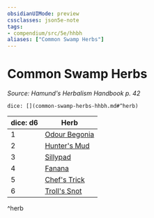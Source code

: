 ```yaml
---
obsidianUIMode: preview
cssclasses: json5e-note
tags:
- compendium/src/5e/hhbh
aliases: ["Common Swamp Herbs"]
---
```

# Common Swamp Herbs
*Source: Hamund's Herbalism Handbook p. 42* 

`dice: [](common-swamp-herbs-hhbh.md#^herb)`

| dice: d6 | Herb |
|----------|------|
| 1 | [Odour Begonia](compendium/items/odour-begonia-hhbh.md) |
| 2 | [Hunter's Mud](compendium/items/hunters-mud-hhbh.md) |
| 3 | [Sillypad](compendium/items/sillypad-hhbh.md) |
| 4 | [Fanana](compendium/items/fanana-hhbh.md) |
| 5 | [Chef's Trick](compendium/items/chefs-trick-hhbh.md) |
| 6 | [Troll's Snot](compendium/items/trolls-snot-hhbh.md) |
^herb